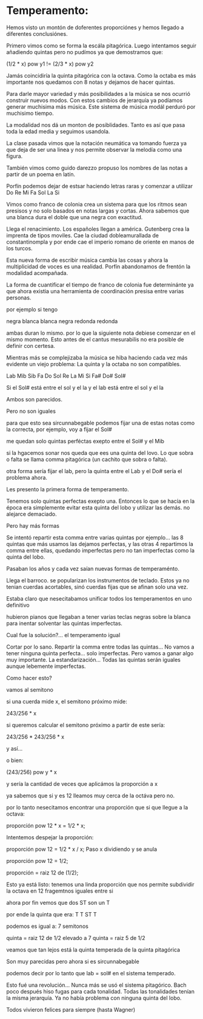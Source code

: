 # Temperamento:

Hemos visto un montón de doferentes proporciónes y hemos llegado a diferentes conclusiónes.

Primero vimos como se forma la escála pitagórica. Luego intentamos seguir añadiendo quintas pero no pudímos ya que demostramos que:

(1/2 * x) pow y1 != (2/3 * x) pow y2

Jamás coincidiría la quinta pitagórica con la octava. Como la octaba es más importante nos quedamos con 8 notas y dejamos de hacer quintas.

Para darle mayor variedad y más posibilidades a la música se nos ocurrió construir nuevos modos. Con estos cambios de jerarquía ya podíamos generar muchisima más música. Este sistema de música modál perduró por muchisimo tiempo.

La modalidad nos dá un monton de posiblidades. Tanto es así que pasa toda la edad media y seguimos usandola.

La clase pasada vimos que la notación neumática va tomando fuerza ya que deja de ser una linea y nos permite observar la melodía como una figura.

También vimos como guido darezzo propuso los nombres de las notas a partir de un poema en latín.

Porfín podemos dejar de estsar haciendo letras raras y comenzar a utilizar Do Re Mi Fa Sol La Si

Vimos como franco de colonia crea un sistema para que los ritmos sean presisos y no solo basados en notas largas y cortas. Ahora sabemos que una blanca dura el doble que una negra con exactitud.

Llega el renacimiento. Los españoles llegan a américa. Gutenberg crea la imprenta de tipos moviles. Cae la ciudad dobleamurallada de constantinompla y por ende cae el imperio romano de oriente en manos de los turcos.

Esta nueva forma de escribir música cambia las cosas y ahora la multiplicidad de voces es una realidad. Porfín abandonamos de frentón la modalidad acompañada.

La forma de cuantificar el tiempo de franco de colonia fue determinánte ya que ahora existia una herramienta de coordinación presisa entre varias personas.

por ejemplo si tengo

negra blanca blanca negra
redonda redonda

ambas duran lo mismo. por lo que la siguiente nota debiese comenzar en el mismo momento. Esto antes de el cantus mesurabilis no era posible de definir con certesa.

Mientras más se complejizaba la música se hiba haciendo cada vez más evidente un viejo problema: La quinta y la octaba no son compatibles.

Lab Mib Sib Fa Do Sol Re La Mi Si Fa# Do# Sol#

Si el Sol# está entre el sol y el la
y el lab está entre el sol y el la

Ambos son parecidos.

Pero no son iguales

para que esto sea sircunnabegable podemos fijar una de estas notas como la correcta, por ejemplo, voy a fijar el Sol#

me quedan solo quintas perféctas exepto entre el Sol# y el Mib

si la hgacemos sonar nos queda que ees una quinta del lovo. Lo que sobra o falta se llama comma pitagórica (un cachito que sobra o falta).

otra forma sería fijar el lab, pero la quinta entre el Lab y el Do# sería el problema ahora.

Les presento la primera forma de temperamento.

Tenemos solo quintas perfectas exepto una. Entonces lo que se hacía en la época era simplemente evitar esta quinta del lobo y utilizar las demás. no alejarce demaciado.

Pero hay más formas

Se intentó repartir esta comma entre varias quintas por ejemplo... las 8 quintas que más usamos las dejamos perfectas, y las otras 4 repartimos la comma entre ellas, quedando imperfectas pero no tan imperfectas como la quinta del lobo.

Pasaban los años y cada vez saían nuevas formas de temperaménto.

Llega el barroco. se popularizan los instrumentos de teclado. Estos ya no tenian cuerdas acortables, sinó cuerdas fijas que se afinan solo una vez.

Estaba claro que nesecitabamos unificar todos los temperamentos en uno definitivo

hubieron pianos que llegaban a tener varias teclas negras sobre la blanca para inentar solventar las quintas imperfectas.

Cual fue la solución?... el temperamento igual

Cortar por lo sano. Repartir la comma entre todas las quintas... No vamos a tener ninguna quinta perfecta... solo imperfectas. Pero vamos a ganar algo muy importante. La estandarización... Todas las quintas serán iguales aunque lebemente imperfectas.

Como hacer esto?

vamos al semitono

si una cuerda mide x, el semitono próximo mide:

243/256 * x

si queremos calcular el semitono próximo a partir de este sería:

243/256 * 243/256 * x

y así...

o bien:

(243/256) pow y * x

y sería la cantidad de veces que aplicámos la proporción a x

ya sabemos que si y es 12 lleamos muy cerca de la octáva pero no.

por lo tanto nesecitamos encontrar una proporción que si que llegue a la octava:

proporción pow 12 * x = 1/2 * x;

Intentemos despejar la proporción:

proporción pow 12 = 1/2 * x / x; Paso x dividiendo y se anula

proporción pow 12 = 1/2;

proporción = raiz 12 de (1/2);

Esto ya está listo: tenemos una linda proporción que nos permite subdividir la octava en 12 fragemtnos iguales entre si


ahora por fin vemos que dos ST son un T

por ende la quinta que era: T T ST T

podemos es igual a: 7 semitonos

quinta = raiz 12 de 1/2 elevado a 7
quinta = raiz 5 de 1/2

veamos que tan lejos está la quinta temperada de la quinta pitagórica

Son muy parecidas pero ahora si es sircunnabegable

podemos decir por lo tanto que lab = sol# en el sistema temperado.


Esto fué una revolución... Nunca más se usó el sistema pitagórico. Bach poco después hiso fugas para cada tonalidad. Todas las tonalidades tenían la misma jerarquía. Ya no había problema con ninguna quinta del lobo.

Todos vivieron felices para siempre (hasta Wagner)


